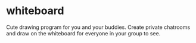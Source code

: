 # whiteboard

Cute drawing program for you and your buddies. Create private chatrooms and draw on the whiteboard for everyone in your group to see.